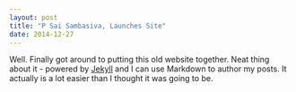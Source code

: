 ```yaml
---
layout: post
title: "P Sai Sambasiva, Launches Site"
date: 2014-12-27
---
```


Well. Finally got around to putting this old website together. 
Neat thing about it - powered by [Jekyll](http://jekyllrb.com) and I can use Markdown to author my posts. 
It actually is a lot easier than I thought it was going to be.
